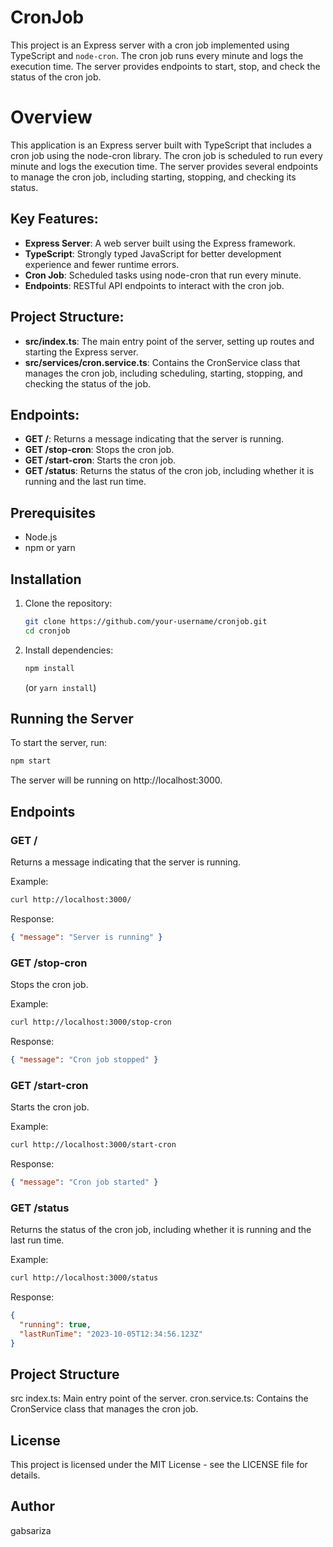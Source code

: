 # CronJob

This project is an Express server with a cron job implemented using TypeScript and `node-cron`. The cron job runs every minute and logs the execution time. The server provides endpoints to start, stop, and check the status of the cron job.

# Overview
This application is an Express server built with TypeScript that includes a cron job using the node-cron library. The cron job is scheduled to run every minute and logs the execution time. The server provides several endpoints to manage the cron job, including starting, stopping, and checking its status.

## Key Features:
- **Express Server**: A web server built using the Express framework.
- **TypeScript**: Strongly typed JavaScript for better development experience and fewer runtime errors.
- **Cron Job**: Scheduled tasks using node-cron that run every minute.
- **Endpoints**: RESTful API endpoints to interact with the cron job.

## Project Structure:
- **src/index.ts**: The main entry point of the server, setting up routes and starting the Express server.
- **src/services/cron.service.ts**: Contains the CronService class that manages the cron job, including scheduling, starting, stopping, and checking the status of the job.

## Endpoints:
- **GET /**: Returns a message indicating that the server is running.
- **GET /stop-cron**: Stops the cron job.
- **GET /start-cron**: Starts the cron job.
- **GET /status**: Returns the status of the cron job, including whether it is running and the last run time.

## Prerequisites

- Node.js
- npm or yarn

## Installation

1. Clone the repository:
   ```bash
   git clone https://github.com/your-username/cronjob.git
   cd cronjob
   ```
2. Install dependencies:
   ```bash
   npm install
   ```
   (or `yarn install`)

## Running the Server
To start the server, run:
```bash
npm start
```
The server will be running on http://localhost:3000.

## Endpoints
### GET /
Returns a message indicating that the server is running.

Example:
```bash
curl http://localhost:3000/
```
Response:
```json
{ "message": "Server is running" }
```

### GET /stop-cron
Stops the cron job.

Example:
```bash
curl http://localhost:3000/stop-cron
```
Response:
```json
{ "message": "Cron job stopped" }
```

### GET /start-cron
Starts the cron job.

Example:
```bash
curl http://localhost:3000/start-cron
```
Response:
```json
{ "message": "Cron job started" }
```

### GET /status
Returns the status of the cron job, including whether it is running and the last run time.

Example:
```bash
curl http://localhost:3000/status
```
Response:
```json
{
  "running": true,
  "lastRunTime": "2023-10-05T12:34:56.123Z"
}
```

## Project Structure
src
index.ts: Main entry point of the server.
cron.service.ts: Contains the CronService class that manages the cron job.

## License
This project is licensed under the MIT License - see the LICENSE file for details.

## Author
gabsariza
